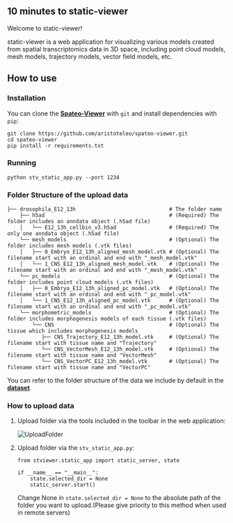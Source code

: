 
## 10 minutes to static-viewer

Welcome to static-viewer!

static-viewer is a web application for visualizing various models created from spatial transcriptomics data in 3D space, 
including point cloud models, mesh models, trajectory models, vector field models, etc.

## How to use

### Installation
You can clone the [**Spateo-Viewer**](https://github.com/aristoteleo/spateo-viewer) with ``git`` and install dependencies with ``pip``:

    git clone https://github.com/aristoteleo/spateo-viewer.git
    cd spateo-viewer
    pip install -r requirements.txt

### Running

    python stv_static_app.py --port 1234

### Folder Structure of the upload data

```
├── drosophila_E12_13h                              # The folder name 
    ├── h5ad                                        # (Required) The folder includes an anndata object (.h5ad file)
    │   └── E12_13h_cellbin_v3.h5ad                 # (Required) The only one anndata object (.h5ad file)
    └── mesh_models                                 # (Optional) The folder includes mesh models (.vtk files)
    │   ├── 0_Embryo_E12_13h_aligned_mesh_model.vtk # (Optional) The filename start with an ordinal and end with "_mesh_model.vtk"
    │   └── 1_CNS_E12_13h_aligned_mesh_model.vtk    # (Optional) The filename start with an ordinal and end with "_mesh_model.vtk"
    └── pc_models                                   # (Optional) The folder includes point cloud models (.vtk files)
    │   ├── 0_Embryo_E12_13h_aligned_pc_model.vtk   # (Optional) The filename start with an ordinal and end with "_pc_model.vtk"
    │   └── 1_CNS_E12_13h_aligned_pc_model.vtk      # (Optional) The filename start with an ordinal and end with "_pc_model.vtk"
    └── morphometric_models                         # (Optional) The folder includes morphogenesis models of each tissue (.vtk files)
        └── CNS                                     # (Optional) The tissue which includes morphogenesis models
           ├── CNS_Trajectory_E12_13h_model.vtk     # (Optional) The filename start with tissue name and "Trajectory"
           └── CNS_VectorMesh_E12_13h_model.vtk     # (Optional) The filename start with tissue name and "VectorMesh"
           └── CNS_VectorPC_E12_13h_model.vtk       # (Optional) The filename start with tissue name and "VectorPC"
```

You can refer to the folder structure of the data we include by default in the [**dataset**](https://github.com/aristoteleo/spateo-viewer/blob/main/stviewer/assets/dataset).

### How to upload data

1. Upload folder via the tools included in the toolbar in the web application:

   ![UploadFolder](https://github.com/aristoteleo/spateo-viewer/blob/main/stviewer/assets/image/upload_folder.png)

2. Upload folder via the ``stv_static_app.py``:

   ```
   from stviewer.static_app import static_server, state

   if __name__ == "__main__":
       state.selected_dir = None
       static_server.start()
   ```
   
   Change None in ``state.selected_dir = None`` to the absolute path of the folder you want to upload.(Please give priority to this method when used in remote servers)

